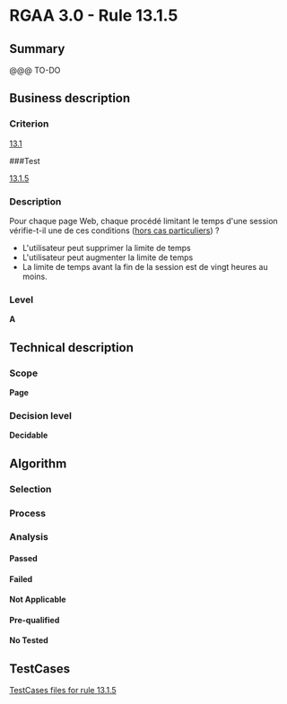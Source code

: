 # RGAA 3.0 -  Rule 13.1.5

## Summary

@@@ TO-DO

## Business description

### Criterion

[13.1](http://disic.github.io/rgaa_referentiel_en/RGAA3.0_Criteria_English_version_v1.html#crit-13-1)

###Test

[13.1.5](http://disic.github.io/rgaa_referentiel_en/RGAA3.0_Criteria_English_version_v1.html#test-13-1-5)

### Description

Pour chaque page Web, chaque proc&eacute;d&eacute; limitant le temps d'une session v&eacute;rifie-t-il une de ces conditions (<a href="http://references.modernisation.gouv.fr/referentiel-technique-0#cpCrit13-1" title="Cas particuliers pour le crit&egrave;re 13.1">hors cas particuliers</a>) ? 
 
 * L'utilisateur peut supprimer la limite de temps 
 * L'utilisateur peut augmenter la limite de temps 
 * La limite de temps avant la fin de la session est de vingt heures au moins. 


### Level

**A**

## Technical description

### Scope

**Page**

### Decision level

**Decidable**

## Algorithm

### Selection

### Process

### Analysis

#### Passed

#### Failed

#### Not Applicable

#### Pre-qualified

#### No Tested 









##  TestCases 

[TestCases files for rule 13.1.5](https://github.com/Asqatasun/Asqatasun/tree/master/rules/rules-rgaa3.0/src/test/resources/testcases/rgaa30/Rgaa30Rule130105/) 


